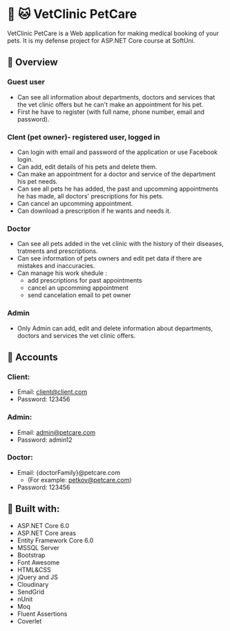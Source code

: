 # 🐶 🐱 VetClinic PetCare
VetClinic PetCare is a Web application for making medical booking of your pets. It is my defense project for ASP.NET Core course at SoftUni.
## 📝 Overview
### Guest user
- Can see all information about departments, doctors and services that the vet clinic offers but he can't make an appointment for his pet.
- First he have to register (with full name, phone number, email and password).
### Clent (pet owner)- registered user, logged in
- Can login with email and password of the application or use Facebook login.
- Can add, edit details of his pets and delete them.
- Can make an appointment for a doctor and service of the department his pet needs.
- Can see all pets he has added, the past and upcomming appointments he has made, all doctors' prescriptions for his pets.
- Can cancel an upcomming appointment.
- Can download a prescription if he wants and needs it.
### Doctor
- Can see all pets added in the vet clinic with the history of their diseases, tratments and prescriptions.
- Can see information of pets owners and edit pet data if there are mistakes and inaccuracies.
- Can manage his work shedule :
     - add prescriptions for past appointments
     - cancel an upcomming appointment
     - send cancelation email to pet owner
 ### Admin
 - Only Admin can add, edit and delete information about departments, doctors and services the vet clinic offers.
 ## 📌 Accounts
 ### Client:
   - Email: client@client.com
   - Password: 123456
 ### Admin:
   - Email: admin@petcare.com
   - Password: admin12
 ### Doctor:
   - Email: {doctorFamily}@petcare.com
      - (For example: petkov@petcare.com)
   - Password: 123456
 ## 🔨 Built with:
 - ASP.NET Core 6.0
 - ASP.NET Core areas
 - Entity Framework Core 6.0
 - MSSQL Server
 - Bootstrap
 - Font Awesome
 - HTML&CSS
 - jQuery and JS
 - Cloudinary
 - SendGrid
 - nUnit
 - Moq
 - Fluent Assertions
 - Coverlet
